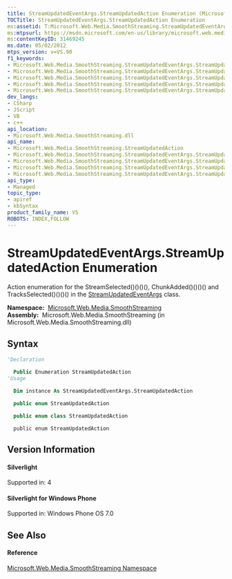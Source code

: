 ```yaml
---
title: StreamUpdatedEventArgs.StreamUpdatedAction Enumeration (Microsoft.Web.Media.SmoothStreaming)
TOCTitle: StreamUpdatedEventArgs.StreamUpdatedAction Enumeration
ms:assetid: T:Microsoft.Web.Media.SmoothStreaming.StreamUpdatedEventArgs.StreamUpdatedAction
ms:mtpsurl: https://msdn.microsoft.com/en-us/library/microsoft.web.media.smoothstreaming.streamupdatedeventargs.streamupdatedaction(v=VS.90)
ms:contentKeyID: 31469245
ms.date: 05/02/2012
mtps_version: v=VS.90
f1_keywords:
- Microsoft.Web.Media.SmoothStreaming.StreamUpdatedEventArgs.StreamUpdatedAction
- Microsoft.Web.Media.SmoothStreaming.StreamUpdatedEventArgs.StreamUpdatedAction.ChunkAdded
- Microsoft.Web.Media.SmoothStreaming.StreamUpdatedEventArgs.StreamUpdatedAction.ChunkRemoved
- Microsoft.Web.Media.SmoothStreaming.StreamUpdatedEventArgs.StreamUpdatedAction.StreamDeselected
- Microsoft.Web.Media.SmoothStreaming.StreamUpdatedEventArgs.StreamUpdatedAction.StreamSelected
dev_langs:
- CSharp
- JScript
- VB
- c++
api_location:
- Microsoft.Web.Media.SmoothStreaming.dll
api_name:
- Microsoft.Web.Media.SmoothStreaming.StreamUpdatedAction
- Microsoft.Web.Media.SmoothStreaming.StreamUpdatedEventArgs.StreamUpdatedAction.ChunkAdded
- Microsoft.Web.Media.SmoothStreaming.StreamUpdatedEventArgs.StreamUpdatedAction.StreamSelected
- Microsoft.Web.Media.SmoothStreaming.StreamUpdatedEventArgs.StreamUpdatedAction.ChunkRemoved
- Microsoft.Web.Media.SmoothStreaming.StreamUpdatedEventArgs.StreamUpdatedAction.StreamDeselected
api_type:
- Managed
topic_type:
- apiref
- kbSyntax
product_family_name: VS
ROBOTS: INDEX,FOLLOW
---
```


# StreamUpdatedEventArgs.StreamUpdatedAction Enumeration

Action enumeration for the StreamSelected()()()(), ChunkAdded()()()() and TracksSelected()()()() in the [StreamUpdatedEventArgs](streamupdatedeventargs-class-microsoft-web-media-smoothstreaming_1.md) class.

**Namespace:**  [Microsoft.Web.Media.SmoothStreaming](microsoft-web-media-smoothstreaming-namespace_1.md)  
**Assembly:**  Microsoft.Web.Media.SmoothStreaming (in Microsoft.Web.Media.SmoothStreaming.dll)

## Syntax

``` vb
'Declaration

  Public Enumeration StreamUpdatedAction
'Usage

  Dim instance As StreamUpdatedEventArgs.StreamUpdatedAction
```

``` csharp
  public enum StreamUpdatedAction
```

``` c++
  public enum class StreamUpdatedAction
```

``` jscript
  public enum StreamUpdatedAction
```

## Version Information

#### Silverlight

Supported in: 4  

#### Silverlight for Windows Phone

Supported in: Windows Phone OS 7.0  

## See Also

#### Reference

[Microsoft.Web.Media.SmoothStreaming Namespace](microsoft-web-media-smoothstreaming-namespace_1.md)

